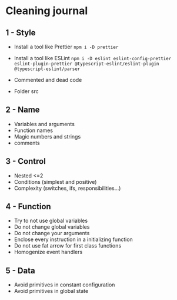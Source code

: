 # Cleaning journal

## 1 - Style

- Install a tool like Prettier
`npm i -D prettier`

- Install a tool like ESLint
`npm i -D eslint eslint-config-prettier eslint-plugin-prettier @typescript-eslint/eslint-plugin @typescript-eslint/parser`

- Commented and dead code

- Folder src

## 2 - Name

- Variables and arguments
- Function names
- Magic numbers and strings
- comments

## 3 - Control

- Nested <=2
- Conditions (simplest and positive)
- Complexity (switches, ifs, responsibilities...)

## 4 - Function

- Try to not use global variables
- Do not change global variables
- Do not change your arguments
- Enclose every instruction in a initializing function
- Do not use fat arrow for first class functions
- Homogenize event handlers

## 5 - Data

- Avoid primitives in constant configuration
- Avoid primitives in global state